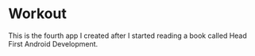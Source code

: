 # Workout

This is the fourth app I created after I started
reading a book called Head First Android Development.